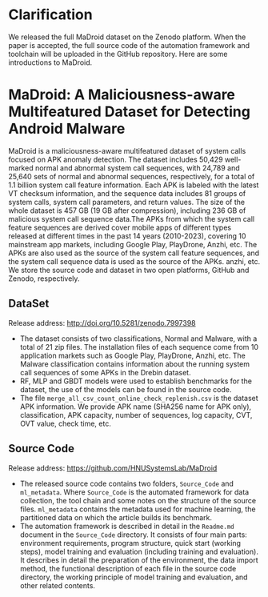 # Clarification

We released the full MaDroid dataset on the Zenodo platform. When the paper is accepted, the full source code of the automation framework and toolchain will be uploaded in the GitHub repository. Here are some introductions to MaDroid.


# MaDroid: A Maliciousness-aware Multifeatured Dataset for Detecting Android Malware

MaDroid is a maliciousness-aware multifeatured dataset of system calls focused on APK anomaly detection. The dataset includes 50,429 well-marked normal and abnormal system call sequences, with 24,789 and 25,640 sets of normal and abnormal sequences, respectively, for a total of 1.1 billion system call feature information. Each APK is labeled with the latest VT checksum information, and the sequence data includes 81 groups of system calls, system call parameters, and return values. The size of the whole dataset is 457 GB (19 GB after compression), including 236 GB of malicious system call sequence data.The APKs from which the system call feature sequences are derived cover mobile apps of different types released at different times in the past 14 years (2010-2023), covering 10 mainstream app markets, including Google Play, PlayDrone, Anzhi, etc. The APKs are also used as the source of the system call feature sequences, and the system call sequence data is used as the source of the APKs. anzhi, etc. We store the source code and dataset in two open platforms, GitHub and Zenodo, respectively.

## DataSet
Release address: http://doi.org/10.5281/zenodo.7997398
- The dataset consists of two classifications, Normal and Malware, with a total of 21 zip files. The installation files of each sequence come from 10 application markets such as Google Play, PlayDrone, Anzhi, etc. The Malware classification contains information about the running system call sequences of some APKs in the Drebin dataset.
- RF, MLP and GBDT models were used to establish benchmarks for the dataset, the use of the models can be found in the source code.
- The file `merge_all_csv_count_online_check_replenish.csv` is the dataset APK information. We provide APK name (SHA256 name for APK only), classification, APK capacity, number of sequences, log capacity, CVT, OVT value, check time, etc.

## Source Code
Release address: https://github.com/HNUSystemsLab/MaDroid
- The released source code contains two folders, `Source_Code` and `ml_metadata`. Where `Source_Code` is the automated framework for data collection, the tool chain and some notes on the structure of the source files. `ml_metadata` contains the metadata used for machine learning, the partitioned data on which the article builds its benchmark.
- The automation framework is described in detail in the `Readme.md` document in the `Source_Code` directory. It consists of four main parts: environment requirements, program structure, quick start (working steps), model training and evaluation (including training and evaluation). It describes in detail the preparation of the environment, the data import method, the functional description of each file in the source code directory, the working principle of model training and evaluation, and other related contents.
